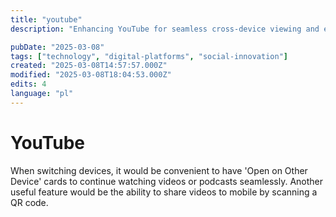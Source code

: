```yaml
---
title: "youtube"
description: "Enhancing YouTube for seamless cross-device viewing and easy sharing"

pubDate: "2025-03-08"
tags: ["technology", "digital-platforms", "social-innovation"]
created: "2025-03-08T14:57:57.000Z"
modified: "2025-03-08T18:04:53.000Z"
edits: 4
language: "pl"
---
```


# YouTube

When switching devices, it would be convenient to have 'Open on Other Device' cards to continue watching videos or podcasts seamlessly. Another useful feature would be the ability to share videos to mobile by scanning a QR code.